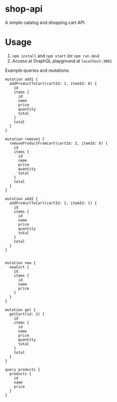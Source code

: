 # shop-api

A simple catalog and shopping cart API.

# Usage

1. `npm install` and `npm start` (or `npm run dev`)
2. Access at GraphQL playground at `localhost:3001`

Example queries and mutations:

```
mutation add1 {
  addProductToCart(cartId: 2, itemId: 0) {
    id
    items {
      id
      name
      price
      quantity
      total
    }
    total
  }
}

mutation remove1 {
  removeProductFromCart(cartId: 2, itemId: 0) {
    id
    items {
      id
      name
      price
      quantity
      total
    }
    total
  }
}

mutation add2 {
  addProductToCart(cartId: 2, itemId: 1) {
    id
    items {
      id
      name
      price
      quantity
      total
    }
    total
  }
}


mutation new {
  newCart {
    id
    items {
      id
      name
      price
    }
  }
}

mutation get {
  getCart(id: 2) {
    id
    items {
      id
      name
      price
      quantity
      total
    }
    total
  }
}

query products {
  products {
    id
    name
    price
  }
}
```
